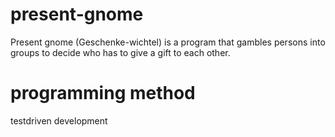 # present-gnome
Present gnome (Geschenke-wichtel) is a program that gambles persons into groups to decide who has to give a gift to each other.

# programming method
testdriven development
